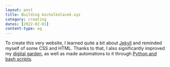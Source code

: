 ```yaml
---
layout: post
title: Building michalkolacek.xyz
category: creating
dates: [2022-02-01]
content-type: eg
---
```


To create this very website, I learned quite a bit about [Jekyll](https://jekyllrb.com/) and reminded myself of some CSS and HTML. Thanks to that, I also significantly improved my [digital garden](/notes), as well as made automations to it through [Python and bash scripts](https://github.com/one-data-cookie/one-data-cookie.github.io/tree/main/utilities).